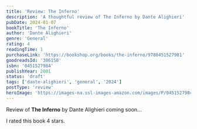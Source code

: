```yaml
---
title: 'Review: The Inferno'
description: 'A thoughtful review of The Inferno by Dante Alighieri'
pubDate: 2024-01-07
bookTitle: 'The Inferno'
author: 'Dante Alighieri'
genre: 'General'
rating: 4
readingTime: 1
purchaseLink: 'https://bookshop.org/books/the-inferno/9780451527981'
goodreadsId: '306150'
isbn: '0451527984'
publishYear: 2001
status: 'draft'
tags: ['dante-alighieri', 'general', '2024']
postType: 'review'
heroImage: 'https://images-na.ssl-images-amazon.com/images/P/0451527984.01.L.jpg'
---
```


Review of **The Inferno** by Dante Alighieri coming soon...

I rated this book 4 stars.